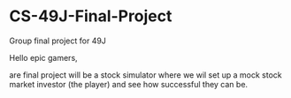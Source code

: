 # CS-49J-Final-Project
Group final project for 49J

Hello epic gamers,

are final project will be a stock simulator where we wil set up a mock stock market investor (the player) and see how successful they can be.
